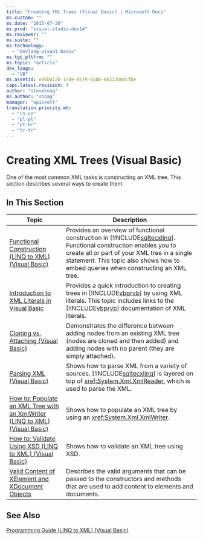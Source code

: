 ```yaml
---
title: "Creating XML Trees (Visual Basic) | Microsoft Docs"
ms.custom: ""
ms.date: "2015-07-20"
ms.prod: "visual-studio-dev14"
ms.reviewer: ""
ms.suite: ""
ms.technology: 
  - "devlang-visual-basic"
ms.tgt_pltfrm: ""
ms.topic: "article"
dev_langs: 
  - "VB"
ms.assetid: e86ba12b-17de-4579-81bb-66322b84cfbe
caps.latest.revision: 4
author: "stevehoag"
ms.author: "shoag"
manager: "wpickett"
translation.priority.mt: 
  - "cs-cz"
  - "pl-pl"
  - "pt-br"
  - "tr-tr"
---
```

# Creating XML Trees (Visual Basic)
One of the most common XML tasks is constructing an XML tree. This section describes several ways to create them.  
  
## In This Section  
  
|Topic|Description|  
|-----------|-----------------|  
|[Functional Construction (LINQ to XML) (Visual Basic)](../../../../visual-basic/programming-guide/concepts/linq/functional-construction-linq-to-xml.md)|Provides an overview of functional construction in [!INCLUDE[sqltecxlinq](../../../../csharp/programming-guide/concepts/linq/includes/sqltecxlinq_md.md)]. Functional construction enables you to create all or part of your XML tree in a single statement. This topic also shows how to embed queries when constructing an XML tree.|  
|[Introduction to XML Literals in Visual Basic](../../../../visual-basic/programming-guide/concepts/linq/introduction-to-xml-literals.md)|Provides a quick introduction to creating trees in [!INCLUDE[vbprvb](../../../../csharp/programming-guide/concepts/linq/includes/vbprvb_md.md)] by using XML literals. This topic includes links to the [!INCLUDE[vbprvb](../../../../csharp/programming-guide/concepts/linq/includes/vbprvb_md.md)] documentation of XML literals.|  
|[Cloning vs. Attaching (Visual Basic)](../../../../visual-basic/programming-guide/concepts/linq/cloning-vs-attaching.md)|Demonstrates the difference between adding nodes from an existing XML tree (nodes are cloned and then added) and adding nodes with no parent (they are simply attached).|  
|[Parsing XML (Visual Basic)](../../../../visual-basic/programming-guide/concepts/linq/parsing-xml.md)|Shows how to parse XML from a variety of sources. [!INCLUDE[sqltecxlinq](../../../../csharp/programming-guide/concepts/linq/includes/sqltecxlinq_md.md)] is layered on top of <xref:System.Xml.XmlReader>, which is used to parse the XML.|  
|[How to: Populate an XML Tree with an XmlWriter (LINQ to XML) (Visual Basic)](../../../../visual-basic/programming-guide/concepts/linq/how-to-populate-an-xml-tree-with-an-xmlwriter-linq-to-xml.md)|Shows how to populate an XML tree by using an <xref:System.Xml.XmlWriter>.|  
|[How to: Validate Using XSD (LINQ to XML) (Visual Basic)](../../../../visual-basic/programming-guide/concepts/linq/how-to-validate-using-xsd-linq-to-xml.md)|Shows how to validate an XML tree using XSD.|  
|[Valid Content of XElement and XDocument Objects](../../../../visual-basic/programming-guide/concepts/linq/valid-content-of-xelement-and-xdocument-objects.md)|Describes the valid arguments that can be passed to the constructors and methods that are used to add content to elements and documents.|  
  
## See Also  
 [Programming Guide (LINQ to XML) (Visual Basic)](../../../../visual-basic/programming-guide/concepts/linq/programming-guide-linq-to-xml.md)
